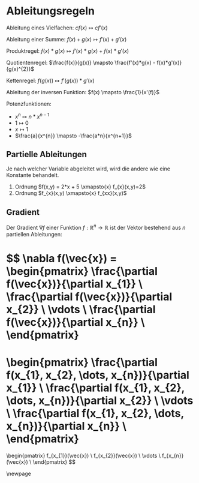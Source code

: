 # Ableitungsregeln

Ableitung eines Vielfachen:
    $cf(x) \mapsto cf'(x)$

Ableitung  einer Summe:
    $f(x) +g(x) \mapsto f'(x) + g'(x)$

Produktregel:
    $f(x)*g(x) \mapsto f'(x)*g(x) + f(x)*g'(x)$

Quotientenregel:
    $\frac{f(x)}{g(x)} \mapsto \frac{f'(x)*g(x) - f(x)*g'(x)}{g(x)^{2}}$

Kettenregel:
    $f(g(x)) \mapsto f'(g(x))*g'(x)$

Ableitung der inversen Funktion:
    $f(x) \mapsto \frac{1}{x'(f)}$

Potenzfunktionen:

- $x^{n} \mapsto n*x^{n-1}$
- $1 \mapsto 0$
- $x \mapsto 1$
- $\frac{a}{x^{n}} \mapsto -\frac{a*n}{x^{n+1}}$

## Partielle Ableitungen

Je nach welcher Variable abgeleitet wird, wird die andere wie eine Konstante behandelt.

1. Ordnung $f(x,y) = 2*x + 5 \xmapsto{x} f_{x}(x,y)=2$
2. Ordnung $f_{x}(x,y) \xmapsto{x} f_{xx}(x,y)$

## Gradient

Der Gradient $\nabla f$ einer Funktion $f: \mathbb{R}^n \rightarrow \mathbb{R}$ ist der Vektor bestehend aus $n$ partiellen Ableitungen:

$$
\nabla f(\vec{x}) = 
\begin{pmatrix}
    \frac{\partial f(\vec{x})}{\partial x_{1}}  \\
    \frac{\partial f(\vec{x})}{\partial x_{2}}  \\
    \vdots                                  \\
    \frac{\partial f(\vec{x})}{\partial x_{n}}  \\
\end{pmatrix}
=
\begin{pmatrix}
    \frac{\partial f(x_{1}, x_{2}, \dots, x_{n})}{\partial x_{1}}  \\
    \frac{\partial f(x_{1}, x_{2}, \dots, x_{n})}{\partial x_{2}}  \\
    \vdots                                  \\
    \frac{\partial f(x_{1}, x_{2}, \dots, x_{n})}{\partial x_{n}}  \\
\end{pmatrix}
= 
\begin{pmatrix}
    f_{x_{1}}(\vec{x})  \\
    f_{x_{2}}(\vec{x})  \\
    \vdots              \\
    f_{x_{n}}(\vec{x})  \\
\end{pmatrix}
$$

\newpage
